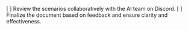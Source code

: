 [ ] Review the scenarios collaboratively with the AI team on Discord.
[ ] Finalize the document based on feedback and ensure clarity and effectiveness.